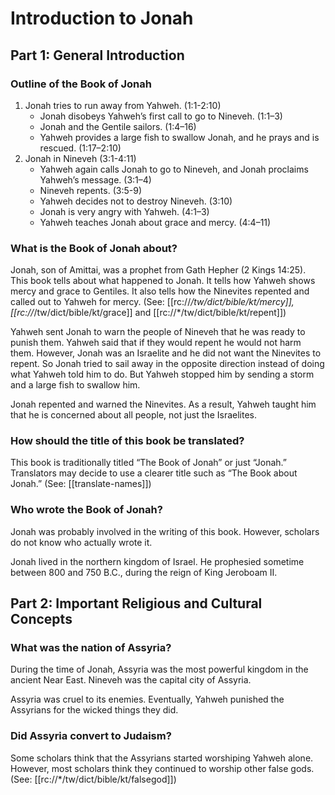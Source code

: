 # Introduction to Jonah

## Part 1: General Introduction

### Outline of the Book of Jonah

1. Jonah tries to run away from Yahweh. (1:1-2:10)
    * Jonah disobeys Yahweh’s first call to go to Nineveh. (1:1–3)
    * Jonah and the Gentile sailors. (1:4–16)
    * Yahweh provides a large fish to swallow Jonah, and he prays and is rescued. (1:17–2:10)
2. Jonah in Nineveh (3:1-4:11)
    * Yahweh again calls Jonah to go to Nineveh, and Jonah proclaims Yahweh’s message. (3:1–4)
    * Nineveh repents. (3:5-9)
    * Yahweh decides not to destroy Nineveh. (3:10)
    * Jonah is very angry with Yahweh. (4:1–3)
    * Yahweh teaches Jonah about grace and mercy. (4:4–11)

### What is the Book of Jonah about?

Jonah, son of Amittai, was a prophet from Gath Hepher (2 Kings 14:25). This book tells about what happened to Jonah. It tells how Yahweh shows mercy and grace to Gentiles. It also tells how the Ninevites repented and called out to Yahweh for mercy. (See: [[rc://*/tw/dict/bible/kt/mercy]], [[rc://*/tw/dict/bible/kt/grace]] and [[rc://*/tw/dict/bible/kt/repent]])

Yahweh sent Jonah to warn the people of Nineveh that he was ready to punish them. Yahweh said that if they would repent he would not harm them. However, Jonah was an Israelite and he did not want the Ninevites to repent. So Jonah tried to sail away in the opposite direction instead of doing what Yahweh told him to do. But Yahweh stopped him by sending a storm and a large fish to swallow him.

Jonah repented and warned the Ninevites. As a result, Yahweh taught him that he is concerned about all people, not just the Israelites.

### How should the title of this book be translated?

This book is traditionally titled “The Book of Jonah” or just “Jonah.” Translators may decide to use a clearer title such as “The Book about Jonah.” (See: [[translate-names]])

### Who wrote the Book of Jonah?

Jonah was probably involved in the writing of this book. However, scholars do not know who actually wrote it.

Jonah lived in the northern kingdom of Israel. He prophesied sometime between 800 and 750 B.C., during the reign of King Jeroboam II.

## Part 2: Important Religious and Cultural Concepts

### What was the nation of Assyria?

During the time of Jonah, Assyria was the most powerful kingdom in the ancient Near East. Nineveh was the capital city of Assyria.

Assyria was cruel to its enemies. Eventually, Yahweh punished the Assyrians for the wicked things they did.

### Did Assyria convert to Judaism?

Some scholars think that the Assyrians started worshiping Yahweh alone. However, most scholars think they continued to worship other false gods. (See: [[rc://*/tw/dict/bible/kt/falsegod]])